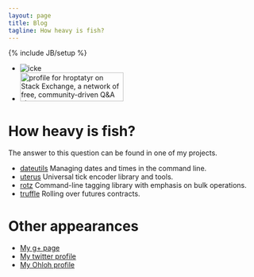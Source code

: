 ```yaml
---
layout: page
title: Blog
tagline: How heavy is fish?
---
```

{% include JB/setup %}

<div id="rtop" class="sidebar-widget">
  <div class="sidebar-stack">
    <ul>
      <li><img src="{{ ASSET_PATH }}/images/portrait1.jpeg" alt="icke"/></li>
      <li>
        <a href="http://stackexchange.com/users/c9debc730f104d178747abbdb0c7c059">
          <img src="http://stackexchange.com/users/flair/c9debc730f104d178747abbdb0c7c059.png" width="208" height="58" alt="profile for hroptatyr on Stack Exchange, a network of free, community-driven Q&amp;A sites" title="profile for hroptatyr on Stack Exchange, a network of free, community-driven Q&amp;A sites">
        </a>
      </li>
    </ul>
  </div>
</div>

How heavy is fish?
==================

The answer to this question can be found in one of my projects.

- [dateutils](http://www.fresse.org/dateutils/) Managing dates and times in the command line.
- [uterus](https://github.com/hroptatyr/uterus) Universal tick encoder library and tools.
- [rotz](http://www.fresse.org/rotz/) Command-line tagging library with emphasis on bulk operations.
- [truffle](https://github.com/hroptatyr/truffle) Rolling over futures contracts.

Other appearances
=================

- [My g+ page](https://plus.google.com/115345886852655886788)
- [My twitter profile](http://twitter.com/hroptatyr)
- [My Ohloh profile](https://www.ohloh.net/accounts/hroptatyr)


